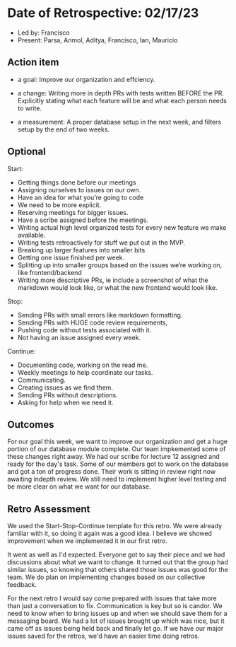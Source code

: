 # Date of Retrospective: 02/17/23

* Led by: Francisco
* Present:  Parsa, Anmol, Aditya, Francisco, Ian, Mauricio

## Action item

* a goal: Improve our organization and effciency. 

* a change: Writing more in depth PRs with tests written BEFORE the PR. Explicitly stating what each feature will be and what each person needs to write.

* a measurement: A proper database setup in the next week, and filters setup by the end of two weeks. 

## Optional

Start:
- Getting things done before our meetings
- Assigning ourselves to issues on our own. 
- Have an idea for what you’re going to code
- We need to be more explicit. 
- Reserving meetings for bigger issues.
- Have a scribe assigned before the meetings. 
- Writing actual high level organized tests for every new feature we make available.
- Writing tests retroactively for stuff we put out in the MVP.
- Breaking up larger features into smaller bits
- Getting one issue finished per week. 
- Splitting up into smaller groups based on the issues we’re working on, like frontend/backend 
- Writing more descriptive PRs, ie include a screenshot of what the markdown would look like, or what the new frontend would look like.


Stop: 
- Sending PRs with small errors like markdown formatting.
- Sending PRs with HUGE code review requirements, 
- Pushing code without tests associated with it.
- Not having an issue assigned every week.


Continue:
- Documenting code, working on the read me.
- Weekly meetings to help coordinate our tasks. 
- Communicating. 
- Creating issues as we find them. 
- Sending PRs without descriptions. 
- Asking for help when we need it. 



## Outcomes

For our goal this week, we want to improve our organization and get a huge portion of our database module complete. Our team impkemented some of these changes right away. We had our scribe for lecture 12 assigned and ready for the day's task. Some of our members got to work on the database and got a ton of progress done. Their work is sitting in review right now awaiting indepth review. We still need to implement higher level testing and be more clear on what we want for our database. 

## Retro Assessment

We used the Start-Stop-Continue template for this retro. We were already familiar with it, so doing it again was a good idea. I believe we showed improvement when we implemented it in our first retro.
  
It went as well as I'd expected. Everyone got to say their piece and we had discussions about what we want to change. It turned out that the group had similar issues, so knowing that others shared those issues was good for the team. We do plan on implementing changes based on our collective feedback. 
  
For the next retro I would say come prepared with issues that take more than just a conversation to fix. Communication is key but so is candor. We need to know when to bring issues up and when we should save them for a messaging board. We had a lot of issues brought up which was nice, but it came off as issues being held back and finally let go. If we have our major issues saved for the retros, we'd have an easier time doing retros.

